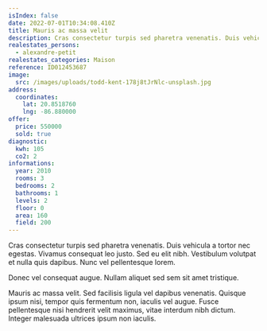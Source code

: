 ```yaml
---
isIndex: false
date: 2022-07-01T10:34:08.410Z
title: Mauris ac massa velit
description: Cras consectetur turpis sed pharetra venenatis. Duis vehicula a tortor nec egestas.
realestates_persons:
  - alexandre-petit
realestates_categories: Maison
reference: ID012453687
image:
  src: /images/uploads/todd-kent-178j8tJrNlc-unsplash.jpg
address:
  coordinates:
    lat: 20.8518760
    lng: -86.880000
offer:
  price: 550000
  sold: true
diagnostic:
  kwh: 105
  co2: 2
informations:
  year: 2010
  rooms: 3
  bedrooms: 2
  bathrooms: 1
  levels: 2
  floor: 0
  area: 160
  field: 200
---
```


Cras consectetur turpis sed pharetra venenatis. Duis vehicula a tortor nec egestas. Vivamus consequat leo justo. Sed eu elit nibh. Vestibulum volutpat et nulla quis dapibus. Nunc vel pellentesque lorem.

Donec vel consequat augue. Nullam aliquet sed sem sit amet tristique.

Mauris ac massa velit. Sed facilisis ligula vel dapibus venenatis. Quisque ipsum nisi, tempor quis fermentum non, iaculis vel augue. Fusce pellentesque nisi hendrerit velit maximus, vitae interdum nibh dictum. Integer malesuada ultrices ipsum non iaculis.
